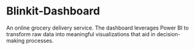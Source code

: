 # Blinkit-Dashboard
An online grocery delivery service. The dashboard leverages Power BI to transform raw data into meaningful visualizations that aid in decision-making processes.
